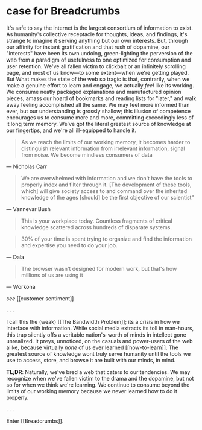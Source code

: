 # **case for Breadcrumbs**

It's safe to say the internet is the largest consortium of information to exist. As humanity's collective receptacle for thoughts, ideas, and findings, it's strange to imagine it serving anything but our own interests. But, through our affinity for instant gratification and that rush of dopamine, our "interests" have been its own undoing, green-lighting the perversion of the web from a paradigm of usefulness to one optimized for consumption and user retention. We've all fallen victim to clickbait or an infinitely scrolling page, and most of us know—to some extent—when we're getting played. But What makes the state of the web so tragic is that, contrarily, when we make a genuine effort to learn and engage, we actually *feel* like its working. We consume neatly packaged explanations and manufactured opinion pieces, amass our hoard of bookmarks and reading lists for "later," and walk away feeling accomplished all the same. We may feel more informed than ever, but our understanding is grossly shallow; this illusion of competence encourages us to consume more and more, committing exceedingly less of it long term memory. We've got the literal greatest source of knowledge at our fingertips, and we're all ill-equipped to handle it.

> As we reach the limits of our working memory, it becomes harder to distinguish relevant information from irrelevant information, signal from noise. We become mindless consumers of data

— Nicholas Carr


> We are overwhelmed with information and we don't have the tools to properly index and filter through it. [The development of these tools, which] will give society access to and command over the inherited knowledge of the ages [should] be the first objective of our scientist" 

— Vannevar Bush

> This is your workplace today. Countless fragments of critical
knowledge scattered across hundreds of disparate systems.

> 30% of your time is spent trying to organize and find the information
and expertise you need to do your job.

— Dala

> The browser wasn't designed for modern work, but that's how millions of us are using it

— Workona

*see* [[customer sentiment]]

. . . 

 I call this the (weak) [[The Bandwidth Problem]]; its a crisis in how we interface with information. While social media extracts its toll in man-hours, this trap silently offs a veritable nation's-worth of minds in intellect gone unrealized. It preys, unnoticed, on the casuals and power-users of the web alike, because virtually *none* of us ever learned [[how-to-learn]]. The greatest source of knowledge wont truly serve humanity until the tools we use to access, store, and browse it are built with our minds, in mind.

**TL;DR**: Naturally, we've bred a web that caters to our tendencies. We may recognize when we've fallen victim to the drama and the dopamine, but not so for when we think we're learning. We continue to consume beyond the limits of our working memory because we never learned how to do it properly.

. . . 

Enter [[Breadcrumbs]].